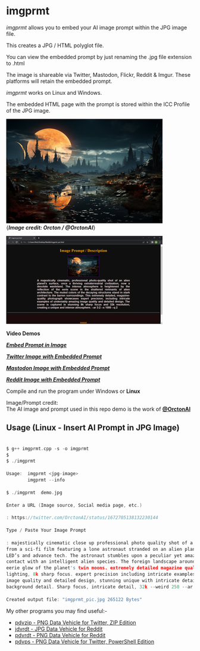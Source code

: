 # imgprmt

*imgprmt* allows you to embed your AI image prompt within the JPG image file.

This creates a JPG / HTML polyglot file.

You can view the embedded prompt by just renaming the .jpg file extension to .html

The image is shareable via Twitter, Mastodon, Flickr, Reddit & Imgur.  These platforms will retain the embedded prompt.

*imgprmt* works on Linux and Windows.  

The embedded HTML page with the prompt is stored within the ICC Profile of the JPG image.

![Demo Image](https://github.com/CleasbyCode/imgprmt/blob/main/demo_image/imgprmt_pic.jpg)  
{***Image credit: Orcton / @OrctonAI***}  

![Html Image](https://github.com/CleasbyCode/imgprmt/blob/main/demo_image/demo_pic_b.jpg)

**Video Demos**  

[***Embed Prompt in Image***](https://youtu.be/eHBGhOngMJo)  

[***Twitter Image with Embedded Prompt***](https://youtu.be/OMHyhfDHoUQ)  

[***Mastodon Image with Embedded Prompt***](https://youtu.be/7oubrRspm2A)

[***Reddit Image with Embedded Prompt***](https://youtu.be/echWCq8PUxI)  

Compile and run the program under Windows or **Linux**  

Image/Prompt credit:  
The AI image and prompt used in this repo demo is the work of [**@OrctonAI**](https://twitter.com/OrctonAI)  

## Usage (Linux - Insert AI Prompt in JPG Image)

```c

$ g++ imgprmt.cpp -s -o imgprmt
$
$ ./imgprmt 

Usage:  imgprmt <jpg-image>  
        imgprmt --info

$ ./imgprmt  demo.jpg

Enter a URL (Image source, Social media page, etc.)

: https://twitter.com/OrctonAI/status/1672705138132230144 

Type / Paste Your Image Prompt

: majestically cinematic close up professional photo quality shot of a futuristic intense scene
from a sci-fi film featuring a lone astronaut stranded on an alien planet. very futuristic with
LED’s and advance tech. The astronaut stumbles upon a peculiar yet amazing alien life form, first
contact with an intelligent alien species. The foreign landscape around them is bathed in the
eerie glow of the planet's twin moons. extremely detailed magazine quality photograph, cinematic
lighting, 8k sharp focus. expert precision including intricate examples of undeniably amazing
image quality and detailed design, stunning unique with intricate details, amazing
background detail. Sharp focus, intricate detail, 32k --weird 250 --ar 16:9 --s 250

Created output file: "imgprmt_pic.jpg 265122 Bytes"

```

My other programs you may find useful:-  

* [pdvzip - PNG Data Vehicle for Twitter, ZIP Edition](https://github.com/CleasbyCode/pdvzip)  
* [jdvrdt - JPG Data Vehicle for Reddit](https://github.com/CleasbyCode/jdvrdt)
* [pdvrdt - PNG Data Vehicle for Reddit](https://github.com/CleasbyCode/pdvrdt)  
* [pdvps - PNG Data Vehicle for Twitter, PowerShell Edition](https://github.com/CleasbyCode/pdvps)   

##
